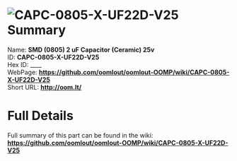 
![CAPC-0805-X-UF22D-V25](https://github.com/oomlout/oomlout-OOMP/blob/master/parts/CAPC-0805-X-UF22D-V25/CAPC-0805-X-UF22D-V25_420.jpg)   
Summary
=================
  
Name: __SMD (0805) 2 uF Capacitor (Ceramic) 25v__    
ID: __CAPC-0805-X-UF22D-V25__   
Hex ID: ____   
WebPage: __https://github.com/oomlout/oomlout-OOMP/wiki/CAPC-0805-X-UF22D-V25__   
Short URL: __http://oom.lt/__   

Full Details
==========================
Full summary of this part can be found in the wiki:   
__https://github.com/oomlout/oomlout-OOMP/wiki/CAPC-0805-X-UF22D-V25__    

